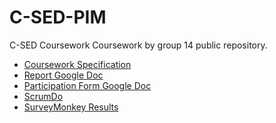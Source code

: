 # C-SED-PIM
C-SED Coursework
Coursework by group 14 public repository.

* [Coursework Specification](http://moodle.bath.ac.uk/pluginfile.php/881474/mod_resource/content/1/CM10251cwk-S2-1516-SJLW-V4.pdf)
* [Report Google Doc](https://docs.google.com/document/d/133KBuwKljZW_XlvuY8kS7JZHa-H8mkER4d5K_Oa4d94/edit?usp=sharing)
* [Participation Form Google Doc](https://drive.google.com/open?id=15eIyjwvhBRJwMaRH8RUS_NoOnEIeOSxVPcn5vTYM7lw)
* [ScrumDo](app.scrumdo.com/projects/csed3/board#/view)
* [SurveyMonkey Results](https://www.surveymonkey.com/results/SM-BWJYSYVW/)
